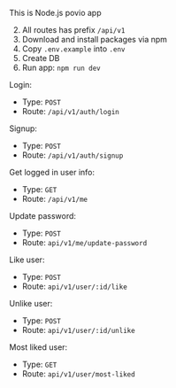 This is Node.js povio app

2. All routes has prefix `/api/v1`
3. Download and install packages via npm
4. Copy `.env.example` into `.env` 
5. Create DB
6. Run app: `npm run dev`

Login: 
 -  Type: `POST` 
 -  Route:  `/api/v1/auth/login`

Signup: 
 -  Type: `POST`
 -  Route: `/api/v1/auth/signup`



Get logged in user info: 
 -  Type: `GET` 
 -  Route: `/api/v1/me`

Update password:
 -   Type: `POST`
 -   Route: `api/v1/me/update-password`

Like user:
 -   Type: `POST`
 -   Route: `api/v1/user/:id/like`

Unlike user:
 -   Type: `POST`
 -   Route: `api/v1/user/:id/unlike`

Most liked user:
 -   Type: `GET`
 -   Route: `api/v1/user/most-liked`

